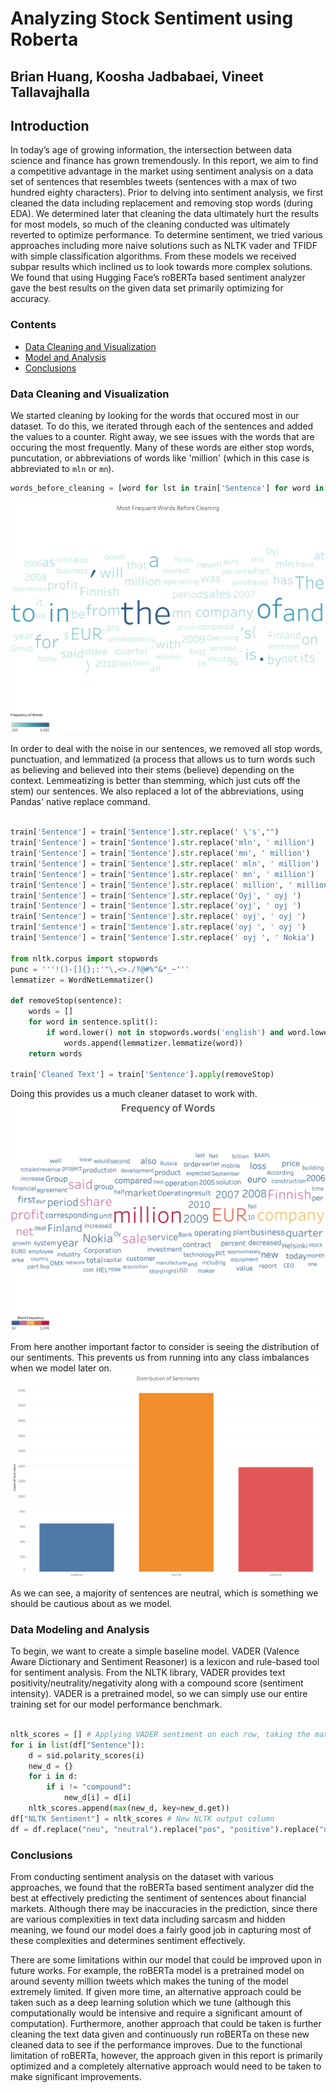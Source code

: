 # Analyzing Stock Sentiment using Roberta

## Brian Huang, Koosha Jadbabaei, Vineet Tallavajhalla

## Introduction

<p> In today’s age of growing information, the intersection between data science and finance has grown tremendously. In this report, we aim to find a competitive advantage in the market using sentiment analysis on a data set of sentences that resembles tweets (sentences with a max of two hundred eighty characters). Prior to delving into sentiment analysis, we first cleaned the data including replacement and removing stop words (during EDA). We determined later that cleaning the data ultimately hurt the results for most models, so much of the cleaning conducted was ultimately reverted to optimize performance. To determine sentiment, we tried various approaches including more naive solutions such as NLTK vader and TFIDF with simple classification algorithms. From these models we received subpar results which inclined us to look towards more complex solutions. We found that using Hugging Face’s roBERTa based sentiment analyzer gave the best results on the given data set primarily optimizing for accuracy. </p>

### Contents
- [Data Cleaning and Visualization](###Data-Cleaning-and-Visualization)
- [Model and Analysis](###Data-Modeling-and-Analysis)
- [Conclusions](###Conclusions)

### Data Cleaning and Visualization
We started cleaning by looking for the words that occured most in our dataset. To do this, we iterated through each of the sentences and added the values to a counter. Right away, we see issues with the words that are occuring the most frequently. Many of these words are either stop words, puncutation, or abbreviations of words like 'million' (which in this case is abbreviated to `mln` or `mn`).
``` Python
words_before_cleaning = [word for lst in train['Sentence'] for word in lst.split()]
```
![uncleaned text](Images/WordsBeforeCleaning.png)

In order to deal with the noise in our sentences, we removed all stop words, punctuation, and lemmatized (a process that allows us to turn words such as believing and believed into their stems (believe) depending on the context. Lemmeatizing is better than stemming, which just cuts off the stem) our sentences. We also replaced a lot of the abbreviations, using Pandas' native replace command. 

```Python

train['Sentence'] = train['Sentence'].str.replace(' \'s',"")
train['Sentence'] = train['Sentence'].str.replace('mln', ' million')
train['Sentence'] = train['Sentence'].str.replace('mn', ' million')
train['Sentence'] = train['Sentence'].str.replace(' mln', ' million')
train['Sentence'] = train['Sentence'].str.replace(' mn', ' million')
train['Sentence'] = train['Sentence'].str.replace(' million', ' million')
train['Sentence'] = train['Sentence'].str.replace('Oyj', ' oyj ')
train['Sentence'] = train['Sentence'].str.replace('oyj', ' oyj ')
train['Sentence'] = train['Sentence'].str.replace(' oyj', ' oyj ')
train['Sentence'] = train['Sentence'].str.replace('oyj ', ' oyj ')
train['Sentence'] = train['Sentence'].str.replace(' oyj ', ' Nokia')

from nltk.corpus import stopwords
punc = '''!()-[]{};:'"\,<>./?@#%^&*_~'''
lemmatizer = WordNetLemmatizer()

def removeStop(sentence):
    words = []
    for word in sentence.split():
        if word.lower() not in stopwords.words('english') and word.lower() not in punc:
            words.append(lemmatizer.lemmatize(word))
    return words

train['Cleaned Text'] = train['Sentence'].apply(removeStop)
```

Doing this provides us a much cleaner dataset to work with.
![cleaned text](Images/WordCloud.png)

From here another important factor to consider is seeing the distribution of our sentiments. This prevents us from running into any class imbalances when we model later on.
![distribution](Images/SentimentDistribution.png)

As we can see, a majority of sentences are neutral, which is something we should be cautious about as we model.

### Data Modeling and Analysis 

To begin, we want to create a simple baseline model. VADER (Valence Aware Dictionary and Sentiment Reasoner) is a lexicon and rule-based tool for sentiment analysis. From the NLTK library, VADER provides text positivity/neutrality/negativity along with a compound score (sentiment intensity). VADER is a pretrained model, so we can simply use our entire training set for our model performance benchmark.

```Python

nltk_scores = [] # Applying VADER sentiment on each row, taking the max, and putting that into dataframe
for i in list(df["Sentence"]):
    d = sid.polarity_scores(i)
    new_d = {}
    for i in d:
        if i != "compound":
            new_d[i] = d[i]
    nltk_scores.append(max(new_d, key=new_d.get))
df["NLTK Sentiment"] = nltk_scores # New NLTK output column
df = df.replace("neu", "neutral").replace("pos", "positive").replace("neg", "negative")

```

### Conclusions

<p>From conducting sentiment analysis on the dataset with various approaches, we found that the roBERTa based sentiment analyzer did the best at effectively predicting the sentiment of sentences about financial markets. Although there may be inaccuracies in the prediction, since there are various complexities in text data including sarcasm and hidden meaning, we found our model does a fairly good job in capturing most of these complexities and determines sentiment effectively. 

There are some limitations within our model that could be improved upon in future works. For example, the roBERTa model is a pretrained model on around seventy million tweets which makes the tuning of the model extremely limited. If given more time, an alternative approach could be taken such as a deep learning solution which we tune (although this computationally would be intensive and require a significant amount of computation). Furthermore, another approach that could be taken is further cleaning the text data given and continuously run roBERTa on these new cleaned data to see if the performance improves. Due to the functional limitation of roBERTa, however, the approach given in this report is primarily optimized and a completely alternative approach would need to be taken to make significant improvements. </p>
